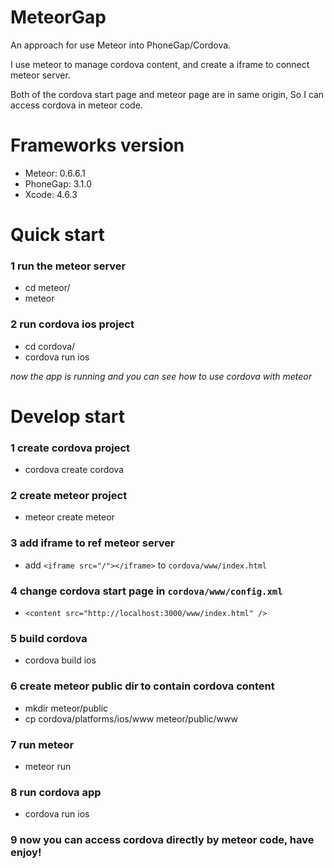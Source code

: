 MeteorGap
=========

An approach for use Meteor into PhoneGap/Cordova.

I use meteor to manage cordova content, and create a iframe to connect meteor server. 

Both of the cordova start page and meteor page are in same origin, So I can access cordova in meteor code.

Frameworks version
=========

- Meteor: 0.6.6.1
- PhoneGap: 3.1.0
- Xcode: 4.6.3


Quick start
=========

### 1 run the meteor server
- cd meteor/
- meteor

### 2 run cordova ios project
- cd cordova/
- cordova run ios

*now the app is running and you can see how to use cordova with meteor*

Develop start
=========

### 1 create cordova project
- cordova create cordova

### 2 create meteor project
- meteor create meteor

### 3 add iframe to ref meteor server
- add `<iframe src="/"></iframe>`  to  `cordova/www/index.html`

### 4 change cordova start page in `cordova/www/config.xml`
- `<content src="http://localhost:3000/www/index.html" />`

### 5 build cordova
- cordova build ios

### 6 create meteor public dir to contain cordova content
- mkdir meteor/public
- cp cordova/platforms/ios/www meteor/public/www

### 7 run meteor
- meteor run

### 8 run cordova app
- cordova run ios

### 9 now you can access cordova directly by meteor code, have enjoy!


